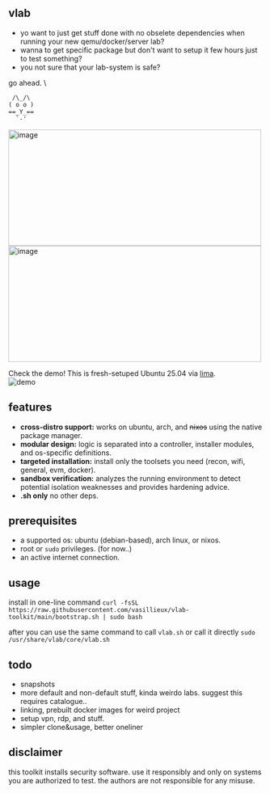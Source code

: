 ## vlab

- yo want to just get stuff done with no obselete dependencies 
when running your new qemu/docker/server lab?
- wanna to get specific package but don't want to setup it few hours just to test something?
- you not sure that your lab-system is safe?

go ahead. \

```
 /\_/\
( o o )
==_Y_==
  `-'
```

<img width="500" height="230" alt="image" src="https://github.com/user-attachments/assets/b8bd8d51-8feb-4cf9-8176-ed36b02574b1" />
<img width="500" height="230" alt="image" src="https://github.com/user-attachments/assets/54ceaefc-6eba-4998-8e33-0344150bdb48" />

Check the demo! This is fresh-setuped Ubuntu 25.04 via [lima](https://github.com/lima-vm/lima).  
![demo](https://github.com/user-attachments/assets/7d3fdebb-805a-4460-b53a-7cc802103bcb)



## features

-   **cross-distro support:** works on ubuntu, arch, and <del>nixos</del> using the native package manager.
-   **modular design:** logic is separated into a controller, installer modules, and os-specific definitions.
-   **targeted installation:** install only the toolsets you need (recon, wifi, general, evm, docker).
-   **sandbox verification:** analyzes the running environment to detect potential isolation weaknesses and provides hardening advice.
-   **.sh only** no other deps.

## prerequisites

-   a supported os: ubuntu (debian-based), arch linux, or nixos.
-   root or `sudo` privileges. (for now..)
-   an active internet connection.

## usage

install in one-line command
```curl -fsSL https://raw.githubusercontent.com/vasillieux/vlab-toolkit/main/bootstrap.sh | sudo bash```

after you can use the same command to call `vlab.sh` or 
call it directly
```sudo /usr/share/vlab/core/vlab.sh```

## todo 

- snapshots 
- more default and non-default stuff, kinda weirdo labs. suggest this requires catalogue..
- linking, prebuilt docker images for weird project 
- setup vpn, rdp, and stuff.
- simpler clone&usage, better oneliner 

## disclaimer

this toolkit installs security software. use it responsibly and only on systems you are authorized to test. the authors are not responsible for any misuse.
